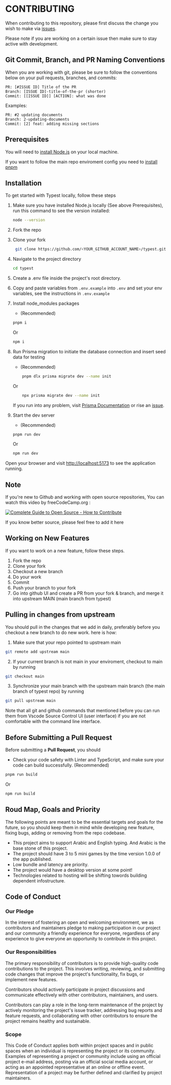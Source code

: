 # CONTRIBUTING

When contributing to this repository, please first discuss the change you wish to make via [issues](https://github.com/Pelkhier/typest/issues).

Please note if you are working on a certain issue then make sure to stay active with development.

## Git Commit, Branch, and PR Naming Conventions

When you are working with git, please be sure to follow the conventions below on your pull requests, branches, and commits:

```text
PR: [#ISSUE ID] Title of the PR
Branch: [ISSUE ID]-title-of-the-pr (shorter)
Commit: [[ISSUE ID]] [ACTION]: what was done
```

Examples:

```text
PR: #2 updating documents
Branch: 2-updating-documents
Commit: [2] feat: adding missing sections
```

## Prerequisites

You will need to [install Node.js](https://nodejs.org/) on your local machine.

If you want to follow the main repo enviroment config you need to [install pnpm](https://pnpm.io/installation)

## Installation

To get started with Typest locally, follow these steps

1. Make sure you have installed Node.js locally (See above Prerequisites), run this command to see the version installed:

    ```sh
    node --version
    ```

2. Fork the repo

3. Clone your fork

    ```sh
     git clone https://github.com/<YOUR_GITHUB_ACCOUNT_NAME>/typest.git
    ```

4. Navigate to the project directory

    ```sh
    cd typest
    ```

5. Create a .env file inside the project's root directory.

6. Copy and paste variables from `.env.example` into `.env` and set your env variables, see the instructions in `.env.example`

7. Install node_modules packages

    - (Recommended)

    ```sh
    pnpm i
    ```

    Or

    ```sh
    npm i
    ```

8. Run Prisma migration to initiate the database connection and insert seed data for testing

    - (Recommended)

    ```sh
        pnpm dlx prisma migrate dev --name init
    ```

    Or

    ```sh
        npx prisma migrate dev --name init
    ```

    If you run into any problem, visit [Prisma Documentation](https://www.prisma.io/docs) or rise an [issue](https://github.com/Pelkhier/typest/issues).

9. Start the dev server
    - (Recommended)
    ```sh
    pnpm run dev
    ```
    Or
    ```sh
    npm run dev
    ```

Open your browser and visit <http://localhost:5173> to see the application running.

## Note

If you're new to Github and working with open source repositories, You can watch this video by freeCodeCamp.org :

[![Complete Guide to Open Source - How to Contribute](https://img.youtube.com/vi/yzeVMecydCE/0.jpg)](https://youtu.be/yzeVMecydCE?si=qMEOAFKT32qqHS4y)

If you know better source, please feel free to add it here
<br/>

## Working on New Features

If you want to work on a new feature, follow these steps.

1. Fork the repo
2. Clone your fork
3. Checkout a new branch
4. Do your work
5. Commit
6. Push your branch to your fork
7. Go into github UI and create a PR from your fork & branch, and merge it into upstream MAIN (main branch from typest)

## Pulling in changes from upstream

You should pull in the changes that we add in daily, preferably before you checkout a new branch to do new work. here is how:

1. Make sure that your repo pointed to upstream main

```sh
git remote add upstream main
```

2. If your current branch is not main in your enviroment, checkout to main by running

```sh
git checkout main
```

3. Synchronize your main branch with the upstream main branch (the main branch of typest repo) by running

```sh
git pull upstream main
```

Note that all git and github commands that mentioned before you can run them from Vscode Source Control UI (user interface) if you are not comfortable with the command line interface.

## Before Submitting a Pull Request

Before submitting a **Pull Request**, you should

-   Check your code safety with Linter and TypeScript, and make sure your code can build successfully.
    (Recommended)

```sh
pnpm run build
```

Or

```sh
npm run build
```

## Roud Map, Goals and Priority

The following points are meant to be the essential targets and goals for the future, so you should keep them in mind while developing new feature, fixing bugs, adding or removing from the repo codebase.

-   This project aims to support Arabic and English typing. And Arabic is the base stone of this project.
-   The project should have 3 to 5 mini games by the time version 1.0.0 of the app published.
-   Low bundle and latency are priority.
-   The project would have a desktop version at some point!
-   Technologies related to hosting will be shifting towords building dependent infostructure.

## Code of Conduct

### Our Pledge

In the interest of fostering an open and welcoming environment, we as
contributors and maintainers pledge to making participation in our project and
our community a friendly experience for everyone, regardless of any experience
to give everyone an opportunity to contribute in this project.

### Our Responsibilities

The primary responsibility of contributors is to provide high-quality code contributions to the project. This involves writing, reviewing, and submitting code changes that improve the project's functionality, fix bugs, or implement new features.

Contributors should actively participate in project discussions and communicate effectively with other contributors, maintainers, and users.

Contributors can play a role in the long-term maintenance of the project by actively monitoring the project's issue tracker, addressing bug reports and feature requests, and collaborating with other contributors to ensure the project remains healthy and sustainable.

### Scope

This Code of Conduct applies both within project spaces and in public spaces
when an individual is representing the project or its community. Examples of
representing a project or community include using an official project e-mail
address, posting via an official social media account, or acting as an appointed
representative at an online or offline event. Representation of a project may be
further defined and clarified by project maintainers.
